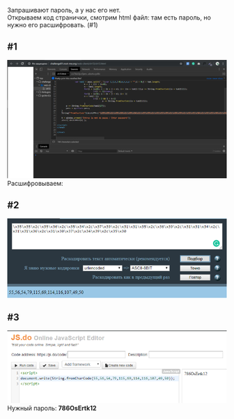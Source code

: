 Запрашивают пароль, а у нас его нет.<br>
Открываем код странички, смотрим html файл: там есть пароль, но нужно его расшифровать. (#1)<br>
<h2>#1</h2>
<img src="HW-8-0.PNG">
Расшифровываем:
<h2>#2</h2>
<img src="HW-8-2.PNG">
<h2>#3</h2>
<img src="HW-8-1.PNG">
Нужный пароль: <b>786OsErtk12</b>
<br><br>
